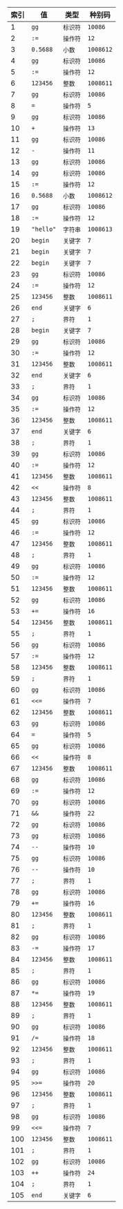 索引|值|类型|种别码
--|--|--|--
1|`gg`|`标识符`|`10086`
2|`:=`|`操作符`|`12`
3|`0.5688`|`小数`|`1008612`
4|`gg`|`标识符`|`10086`
5|`:=`|`操作符`|`12`
6|`123456`|`整数`|`1008611`
7|`gg`|`标识符`|`10086`
8|`=`|`操作符`|`5`
9|`gg`|`标识符`|`10086`
10|`+`|`操作符`|`13`
11|`gg`|`标识符`|`10086`
12|`-`|`操作符`|`11`
13|`gg`|`标识符`|`10086`
14|`gg`|`标识符`|`10086`
15|`:=`|`操作符`|`12`
16|`0.5688`|`小数`|`1008612`
17|`gg`|`标识符`|`10086`
18|`:=`|`操作符`|`12`
19|`"hello"`|`字符串`|`1008613`
20|`begin`|`关键字`|`7`
21|`begin`|`关键字`|`7`
22|`begin`|`关键字`|`7`
23|`gg`|`标识符`|`10086`
24|`:=`|`操作符`|`12`
25|`123456`|`整数`|`1008611`
26|`end`|`关键字`|`6`
27|`;`|`界符`|`1`
28|`begin`|`关键字`|`7`
29|`gg`|`标识符`|`10086`
30|`:=`|`操作符`|`12`
31|`123456`|`整数`|`1008611`
32|`end`|`关键字`|`6`
33|`;`|`界符`|`1`
34|`gg`|`标识符`|`10086`
35|`:=`|`操作符`|`12`
36|`123456`|`整数`|`1008611`
37|`end`|`关键字`|`6`
38|`;`|`界符`|`1`
39|`gg`|`标识符`|`10086`
40|`:=`|`操作符`|`12`
41|`123456`|`整数`|`1008611`
42|`<<`|`操作符`|`8`
43|`123456`|`整数`|`1008611`
44|`;`|`界符`|`1`
45|`gg`|`标识符`|`10086`
46|`:=`|`操作符`|`12`
47|`123456`|`整数`|`1008611`
48|`;`|`界符`|`1`
49|`gg`|`标识符`|`10086`
50|`:=`|`操作符`|`12`
51|`123456`|`整数`|`1008611`
52|`gg`|`标识符`|`10086`
53|`+=`|`操作符`|`16`
54|`123456`|`整数`|`1008611`
55|`;`|`界符`|`1`
56|`gg`|`标识符`|`10086`
57|`:=`|`操作符`|`12`
58|`123456`|`整数`|`1008611`
59|`;`|`界符`|`1`
60|`gg`|`标识符`|`10086`
61|`<<=`|`操作符`|`7`
62|`123456`|`整数`|`1008611`
63|`gg`|`标识符`|`10086`
64|`=`|`操作符`|`5`
65|`gg`|`标识符`|`10086`
66|`<<`|`操作符`|`8`
67|`123456`|`整数`|`1008611`
68|`gg`|`标识符`|`10086`
69|`:=`|`操作符`|`12`
70|`gg`|`标识符`|`10086`
71|`&&`|`操作符`|`22`
72|`gg`|`标识符`|`10086`
73|`gg`|`标识符`|`10086`
74|`--`|`操作符`|`10`
75|`gg`|`标识符`|`10086`
76|`--`|`操作符`|`10`
77|`;`|`界符`|`1`
78|`gg`|`标识符`|`10086`
79|`+=`|`操作符`|`16`
80|`123456`|`整数`|`1008611`
81|`;`|`界符`|`1`
82|`gg`|`标识符`|`10086`
83|`-=`|`操作符`|`17`
84|`123456`|`整数`|`1008611`
85|`;`|`界符`|`1`
86|`gg`|`标识符`|`10086`
87|`*=`|`操作符`|`19`
88|`123456`|`整数`|`1008611`
89|`;`|`界符`|`1`
90|`gg`|`标识符`|`10086`
91|`/=`|`操作符`|`18`
92|`123456`|`整数`|`1008611`
93|`;`|`界符`|`1`
94|`gg`|`标识符`|`10086`
95|`>>=`|`操作符`|`20`
96|`123456`|`整数`|`1008611`
97|`;`|`界符`|`1`
98|`gg`|`标识符`|`10086`
99|`<<=`|`操作符`|`7`
100|`123456`|`整数`|`1008611`
101|`;`|`界符`|`1`
102|`gg`|`标识符`|`10086`
103|`++`|`操作符`|`24`
104|`;`|`界符`|`1`
105|`end`|`关键字`|`6`
